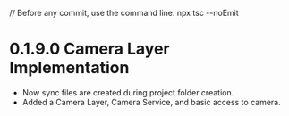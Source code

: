 // Before any commit, use the command line: npx tsc --noEmit

# 0.1.9.0 Camera Layer Implementation

- Now sync files are created during project folder creation.
- Added a Camera Layer, Camera Service, and basic access to camera.